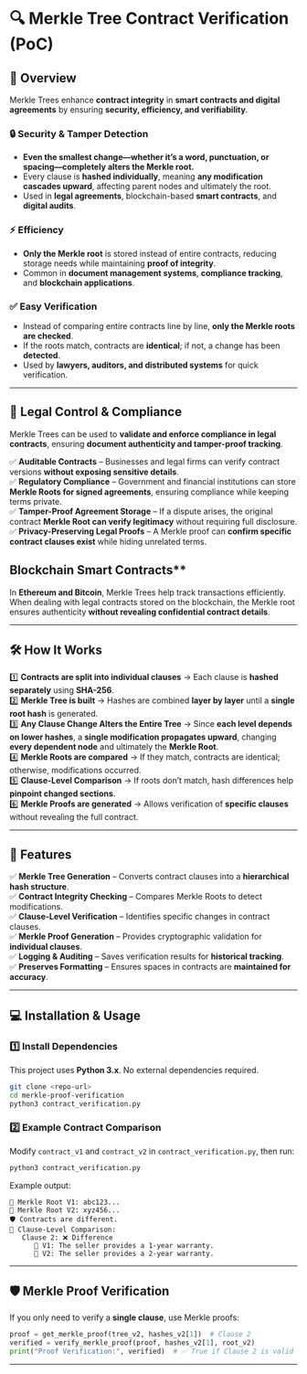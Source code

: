# 🔍 Merkle Tree Contract Verification (PoC)

## 📜 Overview
Merkle Trees enhance **contract integrity** in **smart contracts and digital agreements** by ensuring **security, efficiency, and verifiability**.

### **🔒 Security & Tamper Detection**
- **Even the smallest change—whether it’s a word, punctuation, or spacing—completely alters the Merkle root.**
- Every clause is **hashed individually**, meaning **any modification cascades upward**, affecting parent nodes and ultimately the root.
- Used in **legal agreements**, blockchain-based **smart contracts**, and **digital audits**.

### **⚡ Efficiency**
- **Only the Merkle root** is stored instead of entire contracts, reducing storage needs while maintaining **proof of integrity**.  
- Common in **document management systems**, **compliance tracking**, and **blockchain applications**.

### **✅ Easy Verification**
- Instead of comparing entire contracts line by line, **only the Merkle roots are checked**.  
- If the roots match, contracts are **identical**; if not, a change has been **detected**.  
- Used by **lawyers, auditors, and distributed systems** for quick verification.

---

## 💼 Legal Control & Compliance
Merkle Trees can be used to **validate and enforce compliance in legal contracts**, ensuring **document authenticity and tamper-proof tracking**.

✅ **Auditable Contracts** – Businesses and legal firms can verify contract versions **without exposing sensitive details**.  
✅ **Regulatory Compliance** – Government and financial institutions can store **Merkle Roots for signed agreements**, ensuring compliance while keeping terms private.  
✅ **Tamper-Proof Agreement Storage** – If a dispute arises, the original contract **Merkle Root can verify legitimacy** without requiring full disclosure.  
✅ **Privacy-Preserving Legal Proofs** – A Merkle proof can **confirm specific contract clauses exist** while hiding unrelated terms.

## Blockchain Smart Contracts**  
In **Ethereum and Bitcoin**, Merkle Trees help track transactions efficiently. When dealing with legal contracts stored on the blockchain, the Merkle root ensures authenticity **without revealing confidential contract details**.

---

## 🛠 How It Works
1️⃣ **Contracts are split into individual clauses** → Each clause is **hashed separately** using **SHA-256**.  
2️⃣ **Merkle Tree is built** → Hashes are combined **layer by layer** until a **single root hash** is generated.  
3️⃣ **Any Clause Change Alters the Entire Tree** → Since **each level depends on lower hashes**, a **single modification propagates upward**, changing **every dependent node** and ultimately the **Merkle Root**.  
4️⃣ **Merkle Roots are compared** → If they match, contracts are identical; otherwise, modifications occurred.  
5️⃣ **Clause-Level Comparison** → If roots don’t match, hash differences help **pinpoint changed sections**.  
6️⃣ **Merkle Proofs are generated** → Allows verification of **specific clauses** without revealing the full contract.  

---

## 🚀 Features
✅ **Merkle Tree Generation** – Converts contract clauses into a **hierarchical hash structure**.  
✅ **Contract Integrity Checking** – Compares Merkle Roots to detect modifications.  
✅ **Clause-Level Verification** – Identifies specific changes in contract clauses.  
✅ **Merkle Proof Generation** – Provides cryptographic validation for **individual clauses**.  
✅ **Logging & Auditing** – Saves verification results for **historical tracking**.  
✅ **Preserves Formatting** – Ensures spaces in contracts are **maintained for accuracy**.  

---

## 💻 Installation & Usage

### 1️⃣ Install Dependencies
This project uses **Python 3.x**. No external dependencies required.

```bash
git clone <repo-url>
cd merkle-proof-verification
python3 contract_verification.py
```

### 2️⃣ Example Contract Comparison
Modify `contract_v1` and `contract_v2` in `contract_verification.py`, then run:

```bash
python3 contract_verification.py
```

Example output:
```
🔑 Merkle Root V1: abc123...
🔑 Merkle Root V2: xyz456...
🛡️ Contracts are different.
🔎 Clause-Level Comparison:
   Clause 2: ❌ Difference
      🔹 V1: The seller provides a 1-year warranty.
      🔹 V2: The seller provides a 2-year warranty.
```

---

## 🛡️ Merkle Proof Verification
If you only need to verify a **single clause**, use Merkle proofs:

```python
proof = get_merkle_proof(tree_v2, hashes_v2[1])  # Clause 2
verified = verify_merkle_proof(proof, hashes_v2[1], root_v2)
print("Proof Verification:", verified)  # ✅ True if Clause 2 is valid
```

---
